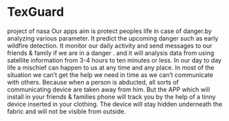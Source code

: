 # TexGuard
project of nasa 
Our apps aim is protect peoples life in case of danger.by analyzing various parameter.
It predict the upcoming danger such as early wildfire detection. 
It monitor our daily activity and send messages to our friends & family if we are in a danger . 
and it will analysis data from using satellite information from 3-4 hours to ten minutes or less.
In our day to day life a mischief can happen to us at any time and any place.
In most of the situation we can’t get the help we need in time as we can’t communicate with others. 
Because when a person is abducted, all sorts of communicating device are taken away from him. But the APP which will install in
your friends & families phone will track you by the help of a tinny device inserted in your clothing.
The device will stay hidden underneath the fabric and will not be visible from outside.
